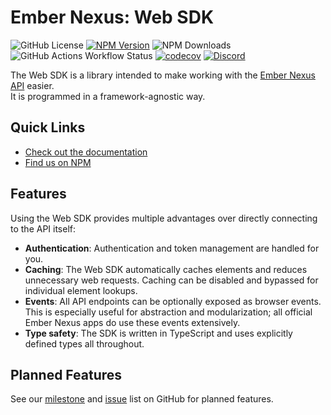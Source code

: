 # Ember Nexus: Web SDK

![GitHub License](https://img.shields.io/github/license/ember-nexus/web-sdk)
[![NPM Version](https://img.shields.io/npm/v/%40ember-nexus%2Fweb-sdk)](https://www.npmjs.com/package/@ember-nexus/web-sdk)
![NPM Downloads](https://img.shields.io/npm/dm/%40ember-nexus%2Fweb-sdk)
![GitHub Actions Workflow Status](https://img.shields.io/github/actions/workflow/status/ember-nexus/web-sdk/ci-test.yml?label=CI)
[![codecov](https://codecov.io/gh/ember-nexus/web-sdk/branch/main/graph/badge.svg?token=N4U7IE0DK0)](https://codecov.io/gh/ember-nexus/web-sdk)
[![Discord](https://img.shields.io/discord/1135243882360221787?logo=discord&label=Discord&color=%235865f2)](https://discord.gg/qbQFBrJrRC)

The Web SDK is a library intended to make working with the [Ember Nexus API](https://github.com/ember-nexus/api)
easier.  
It is programmed in a framework-agnostic way.

## Quick Links

- [Check out the documentation](https://ember-nexus.github.io/web-sdk)
- [Find us on NPM](https://www.npmjs.com/package/@ember-nexus/web-sdk)

## Features

Using the Web SDK provides multiple advantages over directly connecting to the API itself:

- **Authentication**: Authentication and token management are handled for you.
- **Caching**: The Web SDK automatically caches elements and reduces unnecessary web requests. Caching can be disabled
  and bypassed for individual element lookups.
- **Events**: All API endpoints can be optionally exposed as browser events. This is especially useful for abstraction
  and modularization; all official Ember Nexus apps do use these events extensively.
- **Type safety**: The SDK is written in TypeScript and uses explicitly defined types all throughout.

## Planned Features

See our [milestone](https://github.com/ember-nexus/web-sdk/milestones) and
[issue](https://github.com/ember-nexus/web-sdk/issues) list on GitHub for planned features.
